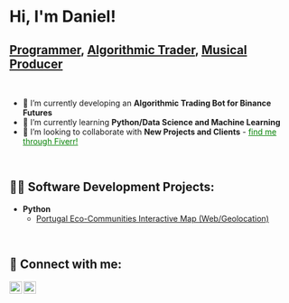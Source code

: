 <h1>Hi, I'm Daniel! </h1><h2><a href="#">Programmer</a>, <a href="#">Algorithmic Trader</a>, <a href="#">Musical Producer</a></h2></br>

- 🔭 I’m currently developing an <b>Algorithmic Trading Bot for Binance Futures</b>
- 🌱 I’m currently learning <b>Python/Data Science and Machine Learning</b>
- 👯 I’m looking to collaborate with <b>New Projects and Clients</b> - <a href="https://www.fiverr.com/indias" style="color:#008000">find me through Fiverr!</a>

</br><h2>👨‍💻 Software Development Projects:</h2>
- <b>Python</b>
  - [Portugal Eco-Communities Interactive Map (Web/Geolocation)](https://github.com/IndiasFernandes/Interactive-Mapping)

</br><h2> 🤳 Connect with me:</h2>

[<img align="left" alt="IndiasFernandes | LinkedIn" width="22px" src="https://cdn.jsdelivr.net/npm/simple-icons@v3/icons/linkedin.svg" />][linkedin]
[<img align="left" alt="JoshMadakor | Fiverr" width="22px" src="https://cdn.jsdelivr.net/npm/simple-icons@v3/icons/fiverr.svg" />][fiverr]

[linkedin]: https://www.linkedin.com/indiasfernandes/
[fiverr]: https://www.fiverr.com/indias

<!--
- <b>Data Structures and Algorithms Practice (AlgoExpert)</b>
  - [Praciting DS & Algos in Python](#)
- <b>PowerShell</b>
  - [Windows EventLog: Failed RDP Logins Source IP to full GeoData Conversion](#)
  - [JWipe (Disk Wiping Utility)](#)
  - [Active Directory Bulk User Creation](#)
  - [FIM (File Integrity Monitor)](#)


</br><h2>🏆 Certifications</h2>

- [How to get into Cybersecurity Starting From Zero](#)
- [A Day in the Life of a Cybersecurity Anayst](#)
- [How to Create a KeyLogger (C#)](#)
- [Ransomware Demonstration (C#)](#)
- [Is WGU Legit?](#)



[<img align="left" alt="JoshMadakor | Twitter" width="22px" src="https://cdn.jsdelivr.net/npm/simple-icons@v3/icons/twitter.svg" />][twitter]
[<img align="left" alt="JoshMadakor | Fiverr" width="22px" src="https://cdn.jsdelivr.net/npm/simple-icons@v3/icons/fiverr.svg" />][fiverr]
[<img align="left" alt="JoshMadakor | Instagram" width="22px" src="https://cdn.jsdelivr.net/npm/simple-icons@v3/icons/instagram.svg" />][instagram]

[twitter]: https://twitter.com/indiasfernandes

[instagram]: https://www.instagram.com/indiasfernandes/
//-->



